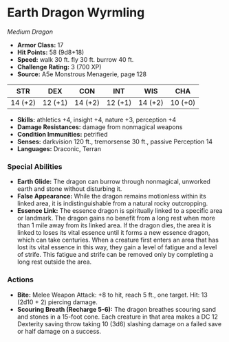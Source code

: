 # Earth Dragon Wyrmling

*Medium* *Dragon*

- **Armor Class:** 17
- **Hit Points:** 58 (9d8+18)
- **Speed:** walk 30 ft. fly 30 ft. burrow 40 ft.
- **Challenge Rating:** 3 (700 XP)
- **Source:** A5e Monstrous Menagerie, page 128

| STR | DEX | CON | INT | WIS | CHA |
| --- | --- | --- | --- | --- | --- |
| 14 (+2) | 12 (+1) | 14 (+2) | 12 (+1) | 14 (+2) | 10 (+0) |

- **Skills:** athletics +4, insight +4, nature +3, perception +4
- **Damage Resistances:** damage from nonmagical weapons
- **Condition Immunities:** petrified
- **Senses:** darkvision 120 ft., tremorsense 30 ft., passive Perception 14
- **Languages:** Draconic, Terran

### Special Abilities

- **Earth Glide:** The dragon can burrow through nonmagical, unworked earth and stone without disturbing it.
- **False Appearance:** While the dragon remains motionless within its linked area, it is indistinguishable from a natural rocky outcropping.
- **Essence Link:** The essence dragon is spiritually linked to a specific area or landmark. The dragon gains no benefit from a long rest when more than 1 mile away from its linked area. If the dragon dies, the area it is linked to loses its vital essence until it forms a new essence dragon, which can take centuries. When a creature first enters an area that has lost its vital essence in this way, they gain a level of fatigue and a level of strife. This fatigue and strife can be removed only by completing a long rest outside the area.

### Actions

- **Bite:** Melee Weapon Attack: +8 to hit, reach 5 ft., one target. Hit: 13 (2d10 + 2) piercing damage.
- **Scouring Breath (Recharge 5-6):** The dragon breathes scouring sand and stones in a 15-foot cone. Each creature in that area makes a DC 12 Dexterity saving throw  taking 10 (3d6) slashing damage on a failed save or half damage on a success.


